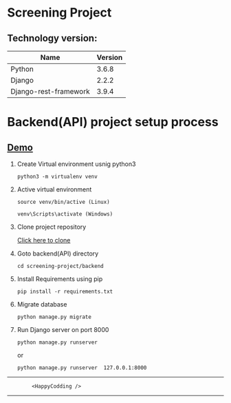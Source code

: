 # Screening Project

## Technology version:
| Name                        	| Version 	    |
|-----------------------------	|-------------- |
| Python                      	| 3.6.8      	|
| Django                      	| 2.2.2       	|
| Django-rest-framework 	    | 3.9.4       	|


# Backend(API) project setup process

## [Demo](https://mdrive-app.herokuapp.com)

1. Create Virtual environment usnig python3
    ```
    python3 -m virtualenv venv
    ```

2. Active virtual environment
    ```
    source venv/bin/active (Linux)
    ```
    ```
    venv\Scripts\activate (Windows)
    ```
3. Clone project repository 
    
    [Click here to clone](https://github.com/theasad/mdrive-api.git)

4. Goto backend(API) directory
    ```
    cd screening-project/backend
    ```
    
5. Install Requirements using pip
    ```
    pip install -r requirements.txt
    ```

6. Migrate database
    ```
    python manage.py migrate
    ```

7. Run Django server on port 8000
    ```
    python manage.py runserver 
    ```
    or

    ```
    python manage.py runserver  127.0.0.1:8000
    ```

***********************************
            <HappyCodding />
***********************************

